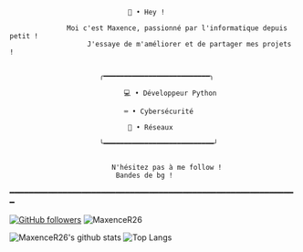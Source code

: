 							     🌴 • Hey !

				  Moi c'est Maxence, passionné par l'informatique depuis petit !
				       J'essaye de m'améliorer et de partager mes projets ! 


						  ╭━━━━━━━━━━━━━━━━━━━━━━━━━━╮

					            💻 • Développeur Python

					            ⌨️ • Cybersécurité

					             📱 • Réseaux
	
						  ╰━━━━━━━━━━━━━━━━━━━━━━━━━━━╯
							
							
						     N'hésitez pas à me follow !
							  Bandes de bg !
							
							
							
━━━━━━━━━━━━━━━━━━━━━━━━━━━━━━━━━━━━━━━━━━━━━━━━━━━━━━━━━━━━

[![GitHub followers](https://img.shields.io/github/followers/MaxenceR26?label=Follow&color=blueviolet&style=flat-square&logo=GitHub)](https://github.com/MaxenceR26/?tab=follow)
![MaxenceR26](https://komarev.com/ghpvc/?username=MaxenceR26&color=blueviolet&style=flat-square)

![MaxenceR26's github stats](https://github-readme-stats.vercel.app/api?username=MaxenceR26&show_icons=true&hide_border=true&theme=radical&cache_seconds=1800&include_all_commits=true&count_private=true&line_height=24px)
![Top Langs](https://github-readme-stats.vercel.app/api/top-langs/?username=MaxenceR26&layout=compact&theme=radical&cache_seconds=1800&langs_count=1000&hide_border=true)
